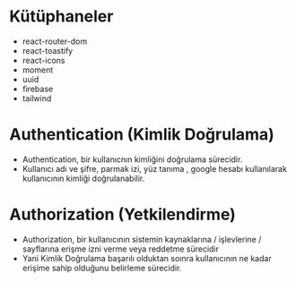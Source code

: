 # Kütüphaneler

- react-router-dom
- react-toastify
- react-icons
- moment
- uuid
- firebase
- tailwind

# Authentication (Kimlik Doğrulama)

- Authentication, bir kullanıcnın kimliğini doğrulama sürecidir.
- Kullanıcı adı ve şifre, parmak izi, yüz tanıma , google hesabı kullanılarak kullanıcının kimliği doğrulanabilir.

# Authorization (Yetkilendirme)

- Authorization, bir kullanıcının sistemin kaynaklarına / işlevlerine / sayflarına erişme izni verme veya reddetme sürecidir
- Yani Kimlik Doğrulama başarılı olduktan soınra kullanıcının ne kadar erişime sahip olduğunu belirleme sürecidir.
